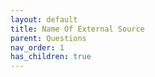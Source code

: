```yaml
---
layout: default
title: Name Of External Source
parent: Questions
nav_order: 1
has_children: true
---
```

